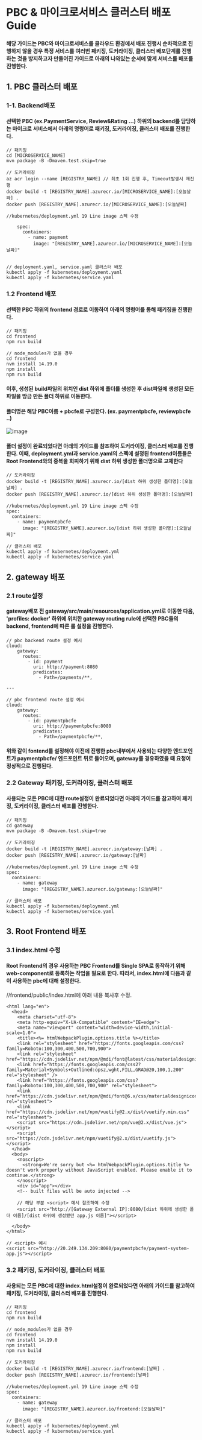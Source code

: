 # PBC & 마이크로서비스 클러스터 배포 Guide

#### 해당 가이드는 PBC와 마이크로서비스를 클라우드 환경에서 배포 진행시 순차적으로 진행하지 않을 경우 특정 서비스를 여러번 패키징, 도커라이징, 클러스터 배포단계를 진행하는 것을 방지하고자 만들어진 가이드로 아래의 나와있는 순서에 맞게 서비스를 배포를 진행한다.

## 1. PBC 클러스터 배포

### 1-1. Backend배포

#### 선택한 PBC (ex.PaymentService, Review&Rating ...) 하위의 backend를 담당하는 마이크로 서비스에서 아래의 명령어로 패키징, 도커라이징, 클러스터 배포를 진행한다.

```
// 패키징
cd [MICROSERVICE_NAME]
mvn package -B -Dmaven.test.skip=true

// 도커라이징
az acr login --name [REGISTRY_NAME] // 최초 1회 진행 후, Timeout발생시 재진행
docker build -t [REGISTRY_NAME].azurecr.io/[MICROSERVICE_NAME]:[오늘날짜] .
docker push [REGISTRY_NAME].azurecr.io/[MICROSERVICE_NAME]:[오늘날짜]

//kubernetes/deployment.yml 19 Line image 스펙 수정

    spec:
      containers:
        - name: payment
          image: "[REGISTRY_NAME].azurecr.io/[MICROSERVICE_NAME]:[오늘날짜]"


// deployment.yaml, service.yaml 클러스터 배포
kubectl apply -f kubernetes/deployment.yaml
kubectl apply -f kubernetes/service.yaml
```

### 1.2 Frontend 배포

#### 선택한 PBC 하위의 frontend 경로로 이동하여 아래의 명령어를 통해 패키징을 진행한다.
```
// 패키징
cd frontend
npm run build

// node_modules가 없을 경우
cd frontend
nvm install 14.19.0
npm install
npm run build
```

#### 이후, 생성된 build파일의 위치인 dist 하위에 폴더를 생성한 후 dist파일에 생성된 모든 파일을 방금 만든 폴더 하위로 이동한다.
#### 폴더명은 해당 PBC이름 + pbcfe로 구성한다. (ex. paymentpbcfe, reviewpbcfe ..)
![image](https://github.com/user-attachments/assets/53232ec5-5786-41a3-8e9a-0de8aaba5dc9)

#### 폴더 설정이 완료되었다면 아래의 가이드를 참조하여 도커라이징, 클러스터 배포를 진행한다. 이때, deployment.yml과 service.yaml의 스펙에 설정된 frontend이름들은 Root Frontend와의 중복을 회피하기 위해 dist 하위 생성한 폴더명으로 교체한다
```
// 도커라이징
docker build -t [REGISTRY_NAME].azurecr.io/[dist 하위 생성한 폴더명]:[오늘날짜] .
docker push [REGISTRY_NAME].azurecr.io/[dist 하위 생성한 폴더명]:[오늘날짜]

//kubernetes/deployment.yml 19 Line image 스펙 수정
spec:
  containers:
    - name: paymentpbcfe
      image: "[REGISTRY_NAME].azurecr.io/[dist 하위 생성한 폴더명]:[오늘날짜]"

// 클러스터 배포
kubectl apply -f kubernetes/deployment.yml
kubectl apply -f kubernetes/service.yaml
```

## 2. gateway 배포

### 2.1 route설정

#### gateway배포 전 gateway/src/main/resources/application.yml로 이동한 다음, 'profiles: docker' 하위에 위치한 gateway routing rule에 선택한 PBC들의 backend, frontend에 따른 룰 설정을 진행한다.
```
// pbc backend route 설정 예시
cloud:
    gateway:
      routes:
        - id: payment
          uri: http://payment:8080
          predicates:
            - Path=/payments/**,

---

// pbc frontend route 설정 예시
cloud:
    gateway:
      routes:
        - id: paymentpbcfe
          uri: http://paymentpbcfe:8080
          predicates:
            - Path=/paymentpbcfe/**, 
```
#### 위와 같이 fontend를 설정해야 이전에 진행한 pbc내부에서 사용되는 다양한 엔드포인트가 paymentpbcfe/ 엔드포인트 뒤로 들어오며, gateway를 경유하였을 때 요청이 정상적으로 진행된다.

### 2.2 Gateway 패키징, 도커라이징, 클러스터 배포

#### 사용되는 모든 PBC에 대한 route설정이 완료되었다면 아래의 가이드를 참고하여 패키징, 도커라이징, 클러스터 배포를 진행한다.
```
// 패키징
cd gateway
mvn package -B -Dmaven.test.skip=true

// 도커라이징
docker build -t [REGISTRY_NAME].azurecr.io/gateway:[날짜] .
docker push [REGISTRY_NAME].azurecr.io/gateway:[날짜]

//kubernetes/deployment.yml 19 Line image 스펙 수정
spec:
  containers:
    - name: gateway
      image: "[REGISTRY_NAME].azurecr.io/gateway:[오늘날짜]"

// 클러스터 배포
kubectl apply -f kubernetes/deployment.yml
kubectl apply -f kubernetes/service.yaml
```

## 3. Root Frontend 배포

### 3.1 index.html 수정

#### Root Frontend의 경우 사용하는 PBC Frontend를 Single SPA로 동작하기 위해 web-component로 등록하는 작업을 필요로 한다. 따라서, index.html에 다음과 같이 사용하는 pbc에 대해 설정한다.

//frontend/public/index.html에 아래 내용 복사후 수정.

<!DOCTYPE html>
```
<html lang="en">
  <head>
    <meta charset="utf-8">
    <meta http-equiv="X-UA-Compatible" content="IE=edge">
    <meta name="viewport" content="width=device-width,initial-scale=1.0">
    <title><%= htmlWebpackPlugin.options.title %></title>
    <link rel="stylesheet" href="https://fonts.googleapis.com/css?family=Roboto:100,300,400,500,700,900">
    <link rel="stylesheet" href="https://cdn.jsdelivr.net/npm/@mdi/font@latest/css/materialdesignicons.min.css">
    <link href="https://fonts.googleapis.com/css2?family=Material+Symbols+Outlined:opsz,wght,FILL,GRAD@20,100,1,200" rel="stylesheet" />
    <link href="https://fonts.googleapis.com/css?family=Roboto:100,300,400,500,700,900" rel="stylesheet">
    <link href="https://cdn.jsdelivr.net/npm/@mdi/font@6.x/css/materialdesignicons.min.css" rel="stylesheet">
    <link href="https://cdn.jsdelivr.net/npm/vuetify@2.x/dist/vuetify.min.css" rel="stylesheet">
    <script src="https://cdn.jsdelivr.net/npm/vue@2.x/dist/vue.js"></script>
    <script src="https://cdn.jsdelivr.net/npm/vuetify@2.x/dist/vuetify.js"></script>
  </head>
  <body>
    <noscript>
      <strong>We're sorry but <%= htmlWebpackPlugin.options.title %> doesn't work properly without JavaScript enabled. Please enable it to continue.</strong>
    </noscript>
    <div id="app"></div>
    <!-- built files will be auto injected -->

    // 해당 부분 <script> 예시 참조하여 수정
    <script src="http://[Gateway External IP]:8080/[dist 하위에 생성한 폴더 이름]/[dist 하위에 생성됐던 app.js 이름]"></script> 

  </body>
</html>

// <script> 예시
<script src="http://20.249.134.209:8080/paymentpbcfe/payment-system-app.js"></script>
```

### 3.2 패키징, 도커라이징, 클러스터 배포

#### 사용되는 모든 PBC에 대한 index.html설정이 완료되었다면 아래의 가이드를 참고하여 패키징, 도커라이징, 클러스터 배포를 진행한다.
```
// 패키징
cd frontend
npm run build

// node_modules가 없을 경우
cd frontend
nvm install 14.19.0
npm install
npm run build

// 도커라이징
docker build -t [REGISTRY_NAME].azurecr.io/frontend:[날짜] .
docker push [REGISTRY_NAME].azurecr.io/frontend:[날짜]

//kubernetes/deployment.yml 19 Line image 스펙 수정
spec:
  containers:
    - name: gateway
      image: "[REGISTRY_NAME].azurecr.io/frontend:[오늘날짜]"

// 클러스터 배포
kubectl apply -f kubernetes/deployment.yml
kubectl apply -f kubernetes/service.yaml
```
